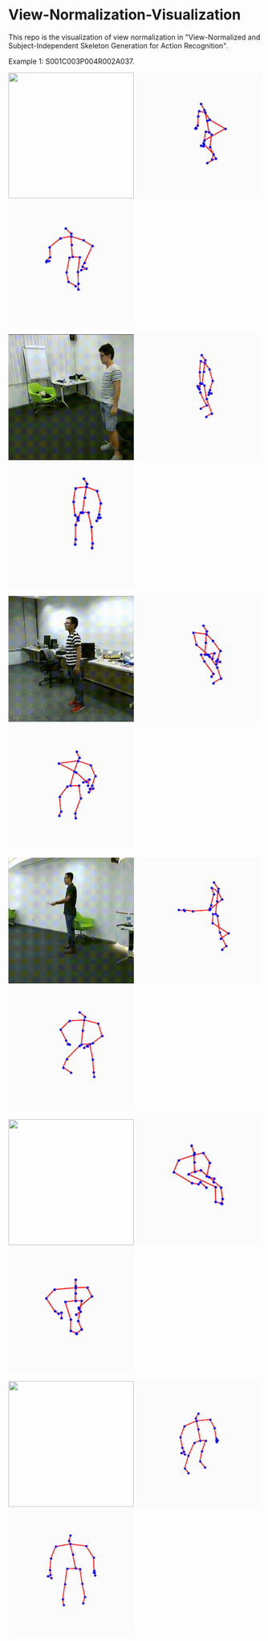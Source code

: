 # View-Normalization-Visualization
This repo is the visualization of view normalization in "View-Normalized and Subject-Independent Skeleton Generation for Action Recognition". 

Example 1: S001C003P004R002A037.

<img src="https://github.com/XIDIANPQZ/view-normalization-visualization/blob/main/Example%201/S001C003P004R002A037_rgb.gif" width="250" height="250"> <img src="https://github.com/XIDIANPQZ/view-normalization-visualization/blob/main/Example%201/inputS001C003P004R002A037.gif" width="250" height="250"> <img src="https://github.com/XIDIANPQZ/view-normalization-visualization/blob/main/Example%201/fakeS001C003P004R002A037.gif" width="250" height="250">

<img src="https://github.com/XIDIANPQZ/view-normalization-visualization/blob/main/Example%202/S002C003P014R002A024_rgb.gif" width="250" height="250"> <img src="https://github.com/XIDIANPQZ/view-normalization-visualization/blob/main/Example%202/inputS002C003P014R002A024.gif" width="250" height="250"> <img src="https://github.com/XIDIANPQZ/view-normalization-visualization/blob/main/Example%202/fakeS002C003P014R002A024.gif" width="250" height="250">

<img src="https://github.com/XIDIANPQZ/view-normalization-visualization/blob/main/Example%203/S003C003P008R002A049_rgb.gif" width="250" height="250"> <img src="https://github.com/XIDIANPQZ/view-normalization-visualization/blob/main/Example%203/inputS003C003P008R002A049.gif" width="250" height="250"> <img src="https://github.com/XIDIANPQZ/view-normalization-visualization/blob/main/Example%203/fakeS003C003P008R002A049.gif" width="250" height="250">

<img src="https://github.com/XIDIANPQZ/view-normalization-visualization/blob/main/Example%204/S005C003P004R002A005_rgb.gif" width="250" height="250"> <img src="https://github.com/XIDIANPQZ/view-normalization-visualization/blob/main/Example%204/inputS005C003P004R002A005.gif" width="250" height="250"> <img src="https://github.com/XIDIANPQZ/view-normalization-visualization/blob/main/Example%204/fakeS005C003P004R002A005.gif" width="250" height="250">

<img src="https://github.com/XIDIANPQZ/view-normalization-visualization/blob/main/Example%205/S008C001P015R001A021_rgb.gif" width="250" height="250"> <img src="https://github.com/XIDIANPQZ/view-normalization-visualization/blob/main/Example%205/inputS008C001P015R001A021.gif" width="250" height="250"> <img src="https://github.com/XIDIANPQZ/view-normalization-visualization/blob/main/Example%205/fakeS008C001P015R001A021.gif" width="250" height="250">

<img src="https://github.com/XIDIANPQZ/view-normalization-visualization/blob/main/Example%206/S008C001P019R001A004_rgb.gif" width="250" height="250"> <img src="https://github.com/XIDIANPQZ/view-normalization-visualization/blob/main/Example%206/inputS008C001P019R001A004.gif" width="250" height="250"> <img src="https://github.com/XIDIANPQZ/view-normalization-visualization/blob/main/Example%206/fakeS008C001P019R001A004.gif" width="250" height="250">
